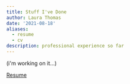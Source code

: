 ```yaml
---
title: Stuff I've Done
author: Laura Thomas
date: '2021-08-18'
aliases:
  - resume
  - cv
description: professional experience so far
---
```


(i'm working on it...)

[Resume](https://www.laurasdomain.com/content/english/post/2021-08-16-oof-i-did-it/LauraThomas-Resume.pdf)